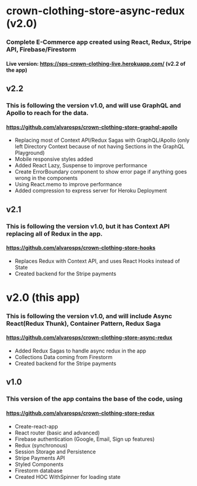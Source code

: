 # crown-clothing-store-async-redux (v2.0)
### Complete E-Commerce app created using React, Redux, Stripe API, Firebase/Firestorm
#### Live version: https://sps-crown-clothing-live.herokuapp.com/ (v2.2 of the app)

## v2.2
### This is following the version v1.0, and will use GraphQL and Apollo to reach for the data.
#### https://github.com/alvarosps/crown-clothing-store-graphql-apollo
* Replacing most of Context API/Redux Sagas with GraphQL/Apollo (only left Directory Context because of not having Sections in the GraphQL Playground)
* Mobile responsive styles added
* Added React Lazy, Suspense to improve performance
* Create ErrorBoundary component to show error page if anything goes wrong in the components
* Using React.memo to improve performance
* Added compression to express server for Heroku Deployment

## v2.1
### This is following the version v1.0, but it has Context API replacing all of Redux in the app.
#### https://github.com/alvarosps/crown-clothing-store-hooks
* Replaces Redux with Context API, and uses React Hooks instead of State
* Created backend for the Stripe payments

# v2.0 (this app)
### This is following the version v1.0, and will include Async React(Redux Thunk), Container Pattern, Redux Saga
#### https://github.com/alvarosps/crown-clothing-store-async-redux
* Added Redux Sagas to handle async redux in the app
* Collections Data coming from Firestorm
* Created backend for the Stripe payments

## v1.0
### This version of the app contains the base of the code, using
#### https://github.com/alvarosps/crown-clothing-store-redux
* Create-react-app
* React router (basic and advanced)
* Firebase authentication (Google, Email, Sign up features)
* Redux (synchronous)
* Session Storage and Persistence
* Stripe Payments API
* Styled Components
* Firestorm database
* Created HOC WithSpinner for loading state
